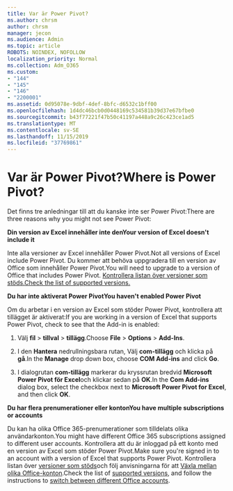 ```yaml
---
title: Var är Power Pivot?
ms.author: chrsm
author: chrsm
manager: jecon
ms.audience: Admin
ms.topic: article
ROBOTS: NOINDEX, NOFOLLOW
localization_priority: Normal
ms.collection: Adm_O365
ms.custom:
- "144"
- "145"
- "146"
- "2200001"
ms.assetid: 0d95078e-9dbf-4def-8bfc-d6532c1bff00
ms.openlocfilehash: 1d4dc46bcb0d0448169c534581b39d37e67bfbe0
ms.sourcegitcommit: b43f77221f47b50c41197a448a9c26c423ce1ad5
ms.translationtype: MT
ms.contentlocale: sv-SE
ms.lasthandoff: 11/15/2019
ms.locfileid: "37769861"
---
```

# <a name="where-is-power-pivot"></a><span data-ttu-id="63e8b-102">Var är Power Pivot?</span><span class="sxs-lookup"><span data-stu-id="63e8b-102">Where is Power Pivot?</span></span>

<span data-ttu-id="63e8b-103">Det finns tre anledningar till att du kanske inte ser Power Pivot:</span><span class="sxs-lookup"><span data-stu-id="63e8b-103">There are three reasons why you might not see Power Pivot:</span></span>
  
<span data-ttu-id="63e8b-104">**Din version av Excel innehåller inte den**</span><span class="sxs-lookup"><span data-stu-id="63e8b-104">**Your version of Excel doesn't include it**</span></span>
  
<span data-ttu-id="63e8b-105">Inte alla versioner av Excel innehåller Power Pivot.</span><span class="sxs-lookup"><span data-stu-id="63e8b-105">Not all versions of Excel include Power Pivot.</span></span> <span data-ttu-id="63e8b-106">Du kommer att behöva uppgradera till en version av Office som innehåller Power Pivot.</span><span class="sxs-lookup"><span data-stu-id="63e8b-106">You will need to upgrade to a version of Office that includes Power Pivot.</span></span> [<span data-ttu-id="63e8b-107">Kontrollera listan över versioner som stöds.</span><span class="sxs-lookup"><span data-stu-id="63e8b-107">Check the list of supported versions.</span></span>](https://support.office.com/article/aa64e217-4b6e-410b-8337-20b87e1c2a4b.aspx)
  
<span data-ttu-id="63e8b-108">**Du har inte aktiverat Power Pivot**</span><span class="sxs-lookup"><span data-stu-id="63e8b-108">**You haven't enabled Power Pivot**</span></span>
  
<span data-ttu-id="63e8b-109">Om du arbetar i en version av Excel som stöder Power Pivot, kontrollera att tillägget är aktiverat:</span><span class="sxs-lookup"><span data-stu-id="63e8b-109">If you are working in a version of Excel that supports Power Pivot, check to see that the Add-in is enabled:</span></span>
  
1. <span data-ttu-id="63e8b-110">Välj **fil** \> **tillval** \> **tillägg**.</span><span class="sxs-lookup"><span data-stu-id="63e8b-110">Choose **File** \> **Options** \> **Add-Ins**.</span></span>

2. <span data-ttu-id="63e8b-111">I den **Hantera** nedrullningsbara rutan, Välj **com-tillägg** och klicka på **gå**.</span><span class="sxs-lookup"><span data-stu-id="63e8b-111">In the **Manage** drop down box, choose **COM Add-ins** and click **Go**.</span></span>

3. <span data-ttu-id="63e8b-112">I dialogrutan **com-tillägg** markerar du kryssrutan bredvid **Microsoft Power Pivot för Excel**och klickar sedan på **OK**.</span><span class="sxs-lookup"><span data-stu-id="63e8b-112">In the **Com Add-ins** dialog box, select the checkbox next to **Microsoft Power Pivot for Excel**, and then click **OK**.</span></span>

<span data-ttu-id="63e8b-113">**Du har flera prenumerationer eller konton**</span><span class="sxs-lookup"><span data-stu-id="63e8b-113">**You have multiple subscriptions or accounts**</span></span>
  
<span data-ttu-id="63e8b-114">Du kan ha olika Office 365-prenumerationer som tilldelats olika användarkonton.</span><span class="sxs-lookup"><span data-stu-id="63e8b-114">You might have different Office 365 subscriptions assigned to different user accounts.</span></span> <span data-ttu-id="63e8b-115">Kontrollera att du är inloggad på ett konto med en version av Excel som stöder Power Pivot.</span><span class="sxs-lookup"><span data-stu-id="63e8b-115">Make sure you're signed in to an account with a version of Excel that supports Power Pivot.</span></span> <span data-ttu-id="63e8b-116">Kontrollera listan över [versioner som stöds](https://support.office.com/article/aa64e217-4b6e-410b-8337-20b87e1c2a4b.aspx)och följ anvisningarna för att [Växla mellan olika Office-konton](https://support.office.com/article/b9582171-fd1f-4284-9846-bdd72bb28426.aspx#BKMK_WebSwitchAccounts).</span><span class="sxs-lookup"><span data-stu-id="63e8b-116">Check the list of [supported versions](https://support.office.com/article/aa64e217-4b6e-410b-8337-20b87e1c2a4b.aspx), and follow the instructions to [switch between different Office accounts](https://support.office.com/article/b9582171-fd1f-4284-9846-bdd72bb28426.aspx#BKMK_WebSwitchAccounts).</span></span>
